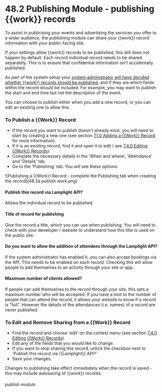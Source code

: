 # 48.2 Publishing Module - publishing {{work}} records

To assist in publicising your events and advertising the services you offer to a wider audience, the publishing module
can share your {{work}} record information with your public-facing site.

If your settings allow {{work}} records to be published, this still does not happen by default. Each record individual record
needs to be shared separately. This is to ensure that confidential information isn’t accidentally published.

As part of the system setup your [system administrator will have decided whether {{work}} records should be published](/help/index/p/134.2),
and if they are which fields within the record should be included. For example, you may want to publish the start and
end time but not the description of the event.

You can choose to publish either when you add a new record, or you can edit an existing one to allow this.

### To Publish a {{Work}} Record

- If the record you want to publish doesn't already exist, you will need to start by creating a new one (see
  section [7.1.0 Adding a {{Work}} Record](/help/index/p/7.1.0) for more information).
- If it is an existing record, find it and open it to edit (
  see [7.4.0 Editing {{Work}} Records](/help/index/p/7.4.0)).
- Complete the necessary details in the 'When and where', 'Attendance' and 'Details' tab.
- Go to the 'Publishing' tab. You will see these options:

![Publishing a {{Work}} Record - complete the Publishing tab when creating the record](48.2a publish work.png)

#### Publish this record via Lamplight API?

Allows the individual record to be published.

#### Title of record for publishing

Give the record a title, which you can use when publishing. You will need to check with your developer / website to
understand how this title is used on the public site.

#### Do you want to allow the addition of attendees through the Lamplight API?

If the system administrator has enabled it, you can also accept bookings via the API. This needs to be enabled on each
record. Checking this will allow people to add themselves to an activity through your site or app.

#### Maximum number of clients allowed?

If people can add themselves to the record through your site, this sets a maximum number who will be accepted. If you
have a limit to the number of people that can attend the record, it allows your website to know if a record is "full".
However the details of the attendances (i.e. names) of a record are never published.

### To Edit and Remove Sharing from a {{Work}} Record

- Find the record and choose 'edit' on the context menu (see
  section [7.4.0 Editing {{Work}} Records](/help/index/p/7.4.0)).
- Edit any of the fields that you would like to change.
- If you want to stop sharing this record, untick the checkbox next to 'Publish this record via {{Lamplight}} API?'
- Save your changes.

Changes to publishing take effect immediately when the record is saved - this may include autosaving of {{work}}
records.

###### publish module



